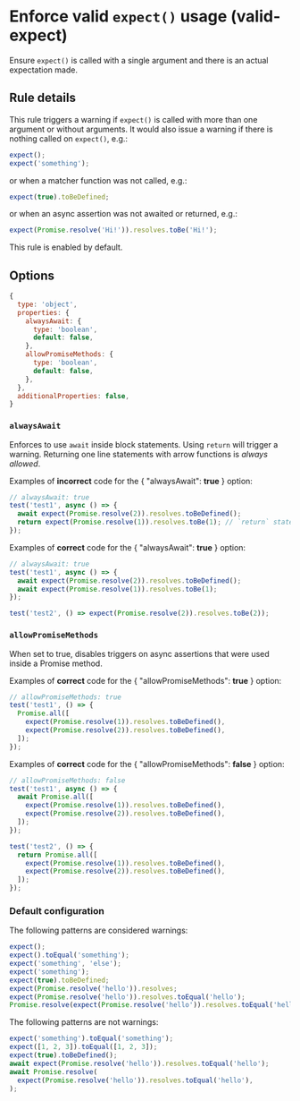 # Enforce valid `expect()` usage (valid-expect)

Ensure `expect()` is called with a single argument and there is an actual
expectation made.

## Rule details

This rule triggers a warning if `expect()` is called with more than one argument
or without arguments. It would also issue a warning if there is nothing called
on `expect()`, e.g.:

```js
expect();
expect('something');
```

or when a matcher function was not called, e.g.:

```js
expect(true).toBeDefined;
```

or when an async assertion was not awaited or returned, e.g.:

```js
expect(Promise.resolve('Hi!')).resolves.toBe('Hi!');
```

This rule is enabled by default.

## Options

```js
{
  type: 'object',
  properties: {
    alwaysAwait: {
      type: 'boolean',
      default: false,
    },
    allowPromiseMethods: {
      type: 'boolean',
      default: false,
    },
  },
  additionalProperties: false,
}
```

### `alwaysAwait`

Enforces to use `await` inside block statements. Using `return` will trigger a
warning. Returning one line statements with arrow functions is _always allowed_.

Examples of **incorrect** code for the { "alwaysAwait": **true** } option:

```js
// alwaysAwait: true
test('test1', async () => {
  await expect(Promise.resolve(2)).resolves.toBeDefined();
  return expect(Promise.resolve(1)).resolves.toBe(1); // `return` statement will trigger a warning
});
```

Examples of **correct** code for the { "alwaysAwait": **true** } option:

```js
// alwaysAwait: true
test('test1', async () => {
  await expect(Promise.resolve(2)).resolves.toBeDefined();
  await expect(Promise.resolve(1)).resolves.toBe(1);
});

test('test2', () => expect(Promise.resolve(2)).resolves.toBe(2));
```

### `allowPromiseMethods`

When set to true, disables triggers on async assertions that were used inside a
Promise method.

Examples of **correct** code for the { "allowPromiseMethods": **true** } option:

```js
// allowPromiseMethods: true
test('test1', () => {
  Promise.all([
    expect(Promise.resolve(1)).resolves.toBeDefined(),
    expect(Promise.resolve(2)).resolves.toBeDefined(),
  ]);
});
```

Examples of **correct** code for the { "allowPromiseMethods": **false** }
option:

```js
// allowPromiseMethods: false
test('test1', async () => {
  await Promise.all([
    expect(Promise.resolve(1)).resolves.toBeDefined(),
    expect(Promise.resolve(2)).resolves.toBeDefined(),
  ]);
});

test('test2', () => {
  return Promise.all([
    expect(Promise.resolve(1)).resolves.toBeDefined(),
    expect(Promise.resolve(2)).resolves.toBeDefined(),
  ]);
});
```

### Default configuration

The following patterns are considered warnings:

```js
expect();
expect().toEqual('something');
expect('something', 'else');
expect('something');
expect(true).toBeDefined;
expect(Promise.resolve('hello')).resolves;
expect(Promise.resolve('hello')).resolves.toEqual('hello');
Promise.resolve(expect(Promise.resolve('hello')).resolves.toEqual('hello'));
```

The following patterns are not warnings:

```js
expect('something').toEqual('something');
expect([1, 2, 3]).toEqual([1, 2, 3]);
expect(true).toBeDefined();
await expect(Promise.resolve('hello')).resolves.toEqual('hello');
await Promise.resolve(
  expect(Promise.resolve('hello')).resolves.toEqual('hello'),
);
```
